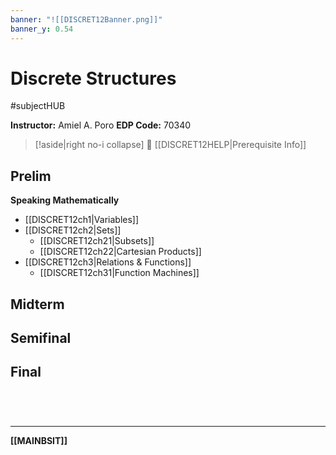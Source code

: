 ```yaml
---
banner: "![[DISCRET12Banner.png]]"
banner_y: 0.54
---
```

# Discrete Structures
#subjectHUB 

**Instructor:** Amiel A. Poro
**EDP Code:** 70340

>[!aside|right no-i collapse]
> 🔸 [[DISCRET12HELP|Prerequisite Info]]
## Prelim
**Speaking Mathematically**
- [[DISCRET12ch1|Variables]]
- [[DISCRET12ch2|Sets]]
	- [[DISCRET12ch21|Subsets]]
	- [[DISCRET12ch22|Cartesian Products]]
- [[DISCRET12ch3|Relations & Functions]]
	- [[DISCRET12ch31|Function Machines]]

## Midterm

## Semifinal

## Final

<br>

# 
---
**[[MAINBSIT]]**